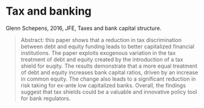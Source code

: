 # Tax and banking

Glenn Schepens, 2016, JFE, Taxes and bank capital structure.

> Abstract: this paper shows that a reduction in tax discrimination between debt and equity funding leads to better capitalized financial institutions. The paper exploits exogenous variation in the tax treatment of debt and equity created by the introduction of a tax shield for euqity. The results demonstrate that a more equal treatment of debt and equity increases bank capital ratios, driven by an increase in common equity. The change also leads to a significant reduction in risk taking for ex-ante low capitalized banks. Overall, the findings suggest that tax shields could be a valuable and innovative policy tool for bank regulators.